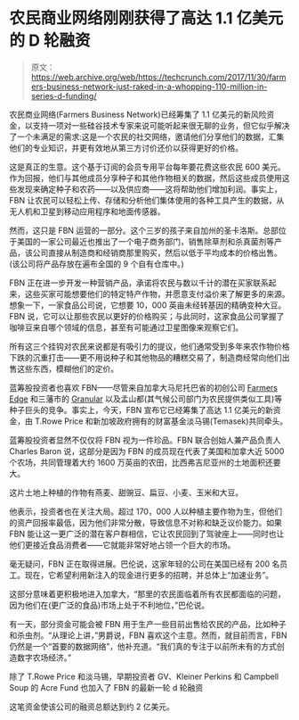 # 农民商业网络刚刚获得了高达 1.1 亿美元的 D 轮融资

> 原文：<https://web.archive.org/web/https://techcrunch.com/2017/11/30/farmers-business-network-just-raked-in-a-whopping-110-million-in-series-d-funding/>

农民商业网络(Farmers Business Network)已经筹集了 1.1 亿美元的新风险资金，以支持一项对一些硅谷技术专家来说可能听起来很无聊的业务，但它似乎解决了一个未满足的需求:这是一个农民的社交网络，邀请他们分享他们的数据，汇集他们的专业知识，并更有效地从第三方讨价还价以获得更好的价格。

这是真正的生意。这个基于订阅的会员专用平台每年要花费这些农民 600 美元。作为回报，他们与其他成员分享种子和其他作物相关的数据，然后这些成员使用这些发现来确定种子和农药——以及供应商——这将帮助他们增加利润。事实上，FBN 让农民可以轻松上传、存储和分析他们集体使用的各种工具产生的数据，从无人机和卫星到移动应用程序和地面传感器。

然而，这只是 FBN 运营的一部分。这个三岁的孩子来自加州的圣卡洛斯。总部位于美国的一家公司最近也推出了一个电子商务部门，销售除草剂和杀真菌剂等产品，该公司直接从制造商和经销商那里购买，然后以低于平均成本的价格出售。(该公司将产品存放在遍布全国的 9 个自有仓库中。)

FBN 正在进一步开发一种营销产品，承诺将农民与数以千计的潜在买家联系起来，这些买家可能想要他们的特定特产作物，并愿意支付溢价来了解更多的来源。想象一下，一家食品公司说，它想要 10，000 英亩未经转基因的精确变种大豆。FBN 说，它可以让那些农民以更好的价格购买；与此同时，这家食品公司掌握了咖啡豆来自哪个领域的信息，甚至有可能通过卫星图像来观察它们。

所有这三个挂钩对农民来说都是有吸引力的提议，他们通常受到多年来农作物价格下跌的沉重打击——更不用说种子和其他物品的糟糕交易了，制造商经常向他们出售这些东西，模糊他们的定价。

蓝筹股投资者也喜欢 FBN——尽管来自加拿大马尼托巴省的初创公司 [Farmers Edge](https://web.archive.org/web/20230406143720/https://www.farmersedge.ca/) 和三藩市的 [Granular](https://web.archive.org/web/20230406143720/https://www.granular.ag/) 以及孟山都(其气候公司部门为农民提供类似工具)等种子巨头的竞争。事实上，今天，FBN 宣布它已经筹集了高达 1.1 亿美元的新资金，由 T.Rowe Price 和新加坡政府拥有的财富基金淡马锡(Temasek)共同牵头。

蓝筹股投资者显然不仅仅将 FBN 视为一件珍品。FBN 联合创始人兼产品负责人 Charles Baron 说，这部分是因为 FBN 的成员现在代表了美国和加拿大近 5000 个农场，共同管理着大约 1600 万英亩的农田，比西弗吉尼亚州的土地面积还要大。

这片土地上种植的作物有燕麦、甜豌豆、扁豆、小麦、玉米和大豆。

他表示，投资者也在关注大局。超过 170，000 人以种植主要作物为生，但他们的资产回报率最低，因为他们非常分散，导致信息不对称和缺乏议价能力。如果 FBN 能让这一更广泛的潜在客户群相信，它让农民回到了驾驶座上——同时也让他们更接近食品消费者——它就能非常好地占领一个巨大的市场。

毫无疑问，FBN 正在取得进展。巴伦说，这家年轻的公司在美国已经有 200 名员工。现在，它希望利用新注入的现金进行更多的招聘，并总体上“加速业务”。

这部分意味着更积极地进入加拿大，“那里的农民面临着所有农民都面临的问题，因为他们在(更广泛的食品)市场上处于不利地位，”巴伦说。

有一天，部分资金可能会被 FBN 用于生产一些目前出售给农民的产品，比如种子和杀虫剂。“从理论上讲，”男爵说，FBN 喜欢这个主意。然而，就目前而言，FBN 仍然是一个“首要的数据网络”，他补充道。“我们真的专注于以前所未有的方式创造数字农场经济。”

除了 T.Rowe Price 和淡马锡，早期投资者 GV、Kleiner Perkins 和 Campbell Soup 的 Acre Fund 也加入了 FBN 的最新一轮 d 轮融资

这笔资金使该公司的融资总额达到约 2 亿美元。
